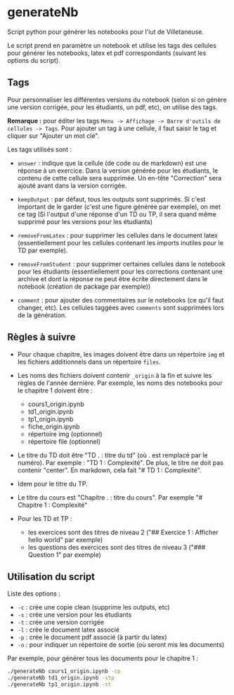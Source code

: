 # generateNb

Script python pour générer les notebooks pour l'iut de Villetaneuse.

Le script prend en paramètre un notebook et utilise les tags des cellules pour générer les notebooks, latex et pdf correspondants (suivant les options du script).

## Tags

Pour personnaliser les différentes versions du notebook (selon si on génère une version corrigée, pour les étudiants, un pdf, etc), on utilise des tags.

**Remarque :** pour éditer les tags `Menu -> Affichage -> Barre d'outils de cellules -> Tags`. Pour ajouter un tag à une cellule, il faut saisir le tag et cliquer sur "Ajouter un mot clé".

Les tags utilisés sont :
- `answer` : indique que la cellule (de code ou de markdown) est une réponse à un exercice. Dans la version générée pour les étudiants, le contenu de cette cellule sera supprimée. Un en-tête "Correction" sera ajouté avant dans la version corrigée.

- `keepOutput` :  par défaut, tous les outputs sont supprimés. Si c'est important de le garder (c'est une figure générée par exemple), on met ce tag (Si l'output d'une réponse d'un TD ou TP, il sera quand même supprimé pour les versions pour les étudiants)

- `removeFromLatex` : pour supprimer les cellules dans le document latex (essentiellement pour les cellules contenant les imports inutiles pour le TD par exemple).

- `removeFromStudent` : pour supprimer certaines cellules dans le notebook pour les étudiants (essentiellement pour les corrections contenant une archive et dont la réponse ne peut être écrite directement dans le notebook (création de package par exemple))

- `comment` : pour ajouter des commentaires sur le notebooks (ce qu'il faut changer, etc). Les cellules taggées avec `comments` sont supprimées lors de la génération.

## Règles à suivre

- Pour chaque chapitre, les images doivent être dans un répertoire `img` et les fichiers additionnels dans un répertoire `files`.

-  Les noms des fichiers doivent contenir `_origin` à la fin et suivre les règles de l'année dernière. Par exemple, les noms des notebooks pour le chapitre 1 doivent être :
    - cours1_origin.ipynb
    - td1_origin.ipynb
    - tp1_origin.ipynb
    - fiche_origin.ipynb
    - répertoire img (optionnel)
    - répertoire file (optionnel)

- Le titre du TD doit être "TD . : titre du td" (où . est remplacé par le numéro). Par exemple : "TD 1 : Complexité". De plus, le titre ne doit pas contenir "center". En markdown, cela fait  "# TD 1 : Complexité".

- Idem pour le titre du TP.

- Le titre du cours est "Chapitre . : titre du cours". Par exemple "# Chapitre 1 : Complexité"

- Pour les TD et TP :
    - les exercices sont des titres de niveau 2 ("## Exercice 1 : Afficher hello world" par exemple)
    - les questions des exercices sont des titres de niveau 3 ("### Question 1" par exemple)


## Utilisation du script

Liste des options :

* `-c` : crée une copie clean (supprime les outputs, etc)
* `-s` : crée une version pour les étudiants
* `-t` : crée une version corrigée
* `-l` : crée le document latex associé
* `-p` : crée le document pdf associé (à partir du latex)
* `-o` : pour indiquer un répertoire de sortie (où seront mis les documents)

Par exemple, pour générer tous les documents pour le chapitre 1 :
```bash
./generateNb cours1_origin.ipynb -cp
./generateNb td1_origin.ipynb -stp
./generateNb tp1_origin.ipynb -st
```
